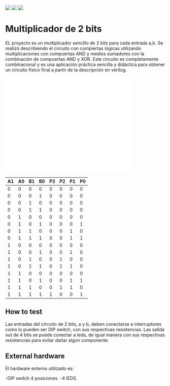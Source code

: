 ![](../../workflows/gds/badge.svg) ![](../../workflows/docs/badge.svg) ![](../../workflows/test/badge.svg)

# Multiplicador de 2 bits

EL proyecto es un multiplicador sencillo de 2 bits para cada entrada a,b. Se realizó describiendo el circuito con compiertas lógicas utilizando multiplicaciones con compuertas AND y medios sumadores con la combinación de compuertas AND y XOR. Este circuito es completamente combinacional y es una aplicación práctica sencilla y didáctica para obtener un circuito físico final a partir de la descripción en verilog.
  
<img src="mult_2b_1.png" alt="Multiplicador de 2 bits" width="400" height="300">

  |  A1  |  A0  |  B1  |  B0  |  P3  |  P2  |  P1  |  P0  |
  | ---- | ---- | ---- | ---- | ---- | ---- | ---- | ---- |
  |   0  |   0  |   0  |   0  |   0  |   0  |   0  |   0  |
  |   0  |   0  |   0  |   1  |   0  |   0  |   0  |   0  |
  |   0  |   0  |   1  |   0  |   0  |   0  |   0  |   0  |
  |   0  |   0  |   1  |   1  |   0  |   0  |   0  |   0  |
  |   0  |   1  |   0  |   0  |   0  |   0  |   0  |   0  |
  |   0  |   1  |   0  |   1  |   0  |   0  |   0  |   1  |
  |   0  |   1  |   1  |   0  |   0  |   0  |   1  |   0  |
  |   0  |   1  |   1  |   1  |   0  |   0  |   1  |   1  |
  |   1  |   0  |   0  |   0  |   0  |   0  |   0  |   0  |
  |   1  |   0  |   0  |   1  |   0  |   0  |   1  |   0  |
  |   1  |   0  |   1  |   0  |   0  |   1  |   0  |   0  |
  |   1  |   0  |   1  |   1  |   0  |   1  |   1  |   0  |
  |   1  |   1  |   0  |   0  |   0  |   0  |   0  |   0  |
  |   1  |   1  |   0  |   1  |   0  |   0  |   1  |   1  |
  |   1  |   1  |   1  |   0  |   0  |   1  |   1  |   0  |
  |   1  |   1  |   1  |   1  |   1  |   0  |   0  |   1  |



## How to test

Las entradas del circuito de 2 bits, a y b, deben conectarse a interruptores como lo pueden ser DIP switch, con sus respectivas resistencias. Las salida out de 4 bits se puede conectar a leds, de igual manera con sus respectivas resistencias para evitar dañar algún componente.

## External hardware

El hardware externo utilizado es:

-DIP switch 4 posiciones.
-4 lEDS.

